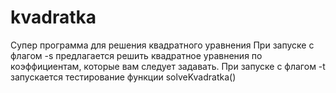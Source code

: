 # kvadratka
Супер программа для решения квадратного уравнения
При запуске с флагом -s предлагается решить квадратное уравнения по коэффициентам, которые вам следует задавать.
При запуске с флагом -t запускается тестирование функции solveKvadratka()

